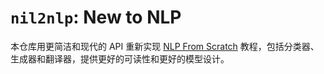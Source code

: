 # `nil2nlp`: New to NLP

本仓库用更简洁和现代的 API 重新实现 [NLP From Scratch](https://docs.pytorch.org/tutorials/intermediate/char_rnn_classification_tutorial.html) 教程，包括分类器、生成器和翻译器，提供更好的可读性和更好的模型设计。
